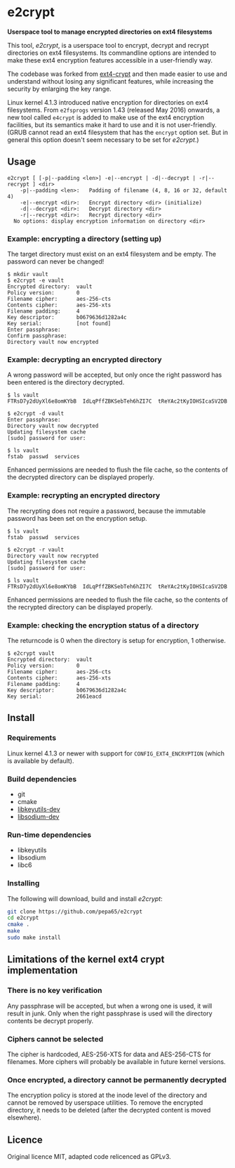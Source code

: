 # e2crypt

**Userspace tool to manage encrypted directories on ext4 filesystems**

This tool, *e2crypt*, is a userspace tool to encrypt, decrypt and recrypt
directories on ext4 filesystems. Its commandline options are intended to make
these ext4 encryption features accessible in a user-friendly way.

The codebase was forked from [ext4-crypt](https://github.com/gdelugre/ext4-crypt)
and then made easier to use and understand without losing any significant
features, while increasing the security by enlarging the key range.

Linux kernel 4.1.3 introduced native encryption for directories on
ext4 filesystems. From `e2fsprogs` version 1.43 (released May 2016) onwards,
a new tool called `e4crypt` is added to make use of the ext4 encryption
facilities, but its semantics make it hard to use and it is not user-friendly.
(GRUB cannot read an ext4 filesystem that has the `encrypt` option set. But
in general this option doesn't seem necessary to be set for *e2crypt*.)

## Usage
```console
e2crypt [ [-p|--padding <len>] -e|--encrypt | -d|--decrypt | -r|--recrypt ] <dir>
    -p|--padding <len>:   Padding of filename (4, 8, 16 or 32, default 4)
    -e|--encrypt <dir>:   Encrypt directory <dir> (initialize)
    -d|--decrypt <dir>:   Decrypt directory <dir>
    -r|--recrypt <dir>:   Recrypt directory <dir>
  No options: display encryption information on directory <dir>
```

### Example: encrypting a directory (setting up)
The target directory must exist on an ext4 filesystem and be empty.
The password can never be changed!

```console
$ mkdir vault
$ e2crypt -e vault
Encrypted directory:  vault
Policy version:       0
Filename cipher:      aes-256-cts
Contents cipher:      aes-256-xts
Filename padding:     4
Key descriptor:       b0679636d1282a4c
Key serial:           [not found]
Enter passphrase:
Confirm passphrase:
Directory vault now encrypted
```

### Example: decrypting an encrypted directory
A wrong password will be accepted, but only once the right password has been
entered is the directory decrypted.

```console
$ ls vault
FTRsD7y2dUyXl6e8omKYbB  IdLqPffZBKSebTeh6hZI7C  tReYAc2tKyIOHSIcaSV2DB

$ e2crypt -d vault
Enter passphrase: 
Directory vault now decrypted
Updating filesystem cache
[sudo] password for user:

$ ls vault
fstab  passwd  services
```

Enhanced permissions are needed to flush the file cache, so the contents
of the decrypted directory can be displayed properly.

### Example: recrypting an encrypted directory
The recrypting does not require a password, because the immutable password has
been set on the encryption setup.

```console
$ ls vault
fstab  passwd  services

$ e2crypt -r vault
Directory vault now recrypted
Updating filesystem cache
[sudo] password for user:

$ ls vault
FTRsD7y2dUyXl6e8omKYbB  IdLqPffZBKSebTeh6hZI7C  tReYAc2tKyIOHSIcaSV2DB
```
Enhanced permissions are needed to flush the file cache, so the contents
of the recrypted directory can be displayed properly.

### Example: checking the encryption status of a directory
The returncode is 0 when the directory is setup for encryption, 1 otherwise.

```console
$ e2crypt vault
Encrypted directory:  vault
Policy version:       0
Filename cipher:      aes-256-cts
Contents cipher:      aes-256-xts
Filename padding:     4
Key descriptor:       b0679636d1282a4c
Key serial:           2661eacd
```

## Install

### Requirements

Linux kernel 4.1.3 or newer with support for `CONFIG_EXT4_ENCRYPTION` (which
is available by default).

### Build dependencies

- git
- cmake
- [libkeyutils-dev](http://people.redhat.com/~dhowells/keyutils/)
- [libsodium-dev](http://download.libsodium.org/doc/)

### Run-time dependencies

- libkeyutils
- libsodium
- libc6

### Installing
The following will download, build and install *e2crypt*:

```sh
git clone https://github.com/pepa65/e2crypt
cd e2crypt
cmake .
make
sudo make install
```

## Limitations of the kernel ext4 crypt implementation

### There is no key verification

Any passphrase will be accepted, but when a wrong one is used,
it will result in junk. Only when the right passphrase is used will the
directory contents be decrypt properly.

### Ciphers cannot be selected

The cipher is hardcoded, AES-256-XTS for data and AES-256-CTS for filenames.
More ciphers will probably be available in future kernel versions.

### Once encrypted, a directory cannot be permanently decrypted

The encryption policy is stored at the inode level of the directory and
cannot be removed by userspace utilities. To remove the encrypted directory,
it needs to be deleted (after the decrypted content is moved elsewhere).

## Licence

Original licence MIT, adapted code relicenced as GPLv3.
